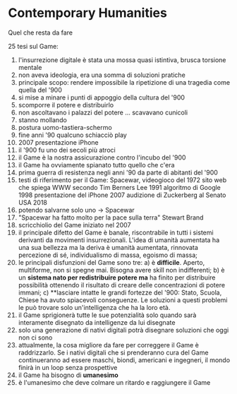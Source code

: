 # Contemporary Humanities

Quel che resta da fare

25 tesi sul Game:

1. l'insurrezione digitale è stata una mossa quasi istintiva, brusca torsione mentale
2. non aveva ideologia, era una somma di soluzioni pratiche
3. principale scopo: rendere impossibile la ripetizione di una tragedia come quella del '900
4. si mise a minare i punti di appoggio della cultura del '900
5. scomporre il potere e distribuirlo
6. non ascoltavano i palazzi del potere ... scavavano cunicoli
7. stanno mollando
8. postura uomo-tastiera-schermo
9. fine anni '90 qualcuno schiacciò play
10. 2007 presentazione iPhone
11. il '900 fu uno dei secoli più atroci
12. il Game è la nostra assicurazione contro l'incubo del '900
13. il Game ha ovviamente spianato tutto quello che c'era
14. prima guerra di resistenza negli anni '90 da parte di abitanti del '900
15. testi di riferimento per il Game:
Spacewar, videogioco del 1972
sito web che spiega WWW secondo Tim Berners Lee 1991
algoritmo di Google 1998
presentazione del iPhone 2007
audizione di Zuckerberg al Senato USA 2018
16. potendo salvarne solo uno -> Spacewar
17. "Spacewar ha fatto molto per la pace sulla terra" Stewart Brand
18. scricchiolio del Game iniziato nel 2007
19. il principale difetto del Game è banale, riscontrabile in tutti i sistemi derivanti da movimenti insurrezionali.
L'idea di umanità aumentata ha una sua bellezza ma la deriva è umanità aumentata, rinnovata percezione di sé, individualismo di massa, egoismo di massa;
20. le principali disfunzioni del Game sono tre: 
a) è **difficile**. Aperto, multiforme, non si spegne mai. Bisogna avere skill non indifferenti;
b) è un **sistema nato per redistribuire potere ma** ha finito per distribuire possibilità ottenendo il risultato di creare delle concentrazioni di potere immani;
c) **lasciare intatte le grandi fortezze del '900: Stato, Scuola, Chiese ha avuto spiacevoli conseguenze.
Le soluzioni a questi problemi le può trovare solo un'intelligenza che ha la loro età.
21. il Game sprigionerà tutte le sue potenzialità solo quando sarà interamente disegnato da intelligenze da lui disegnate
22. solo una generazione di nativi digitali potrà disegnare soluzioni che oggi non ci sono
23. attualmente, la cosa migliore da fare per correggere il Game è raddrizzarlo.
Se i nativi digitali che si prenderanno cura del Game continueranno ad essere maschi, biondi, americani e ingegneri, il mondo finirà in un loop senza prospettive
24. il Game ha bisogno di **umanesimo**
25. è l'umanesimo che deve colmare un ritardo e raggiungere il Game
